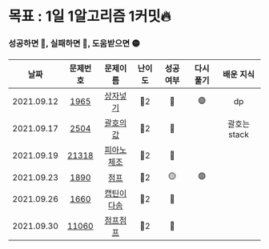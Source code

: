 # 목표 : 1일 1알고리즘 1커밋🔥

### 성공하면 🔵, 실패하면 🔴, 도움받으면 🟡

|    날짜    |                    문제번호                    |                      문제이름                       | 난이도 | 성공여부 | 다시풀기 |  배운 지식   |
| :--------: | :--------------------------------------------: | :-------------------------------------------------: | :----: | :------: | :------: | :----------: |
| 2021.09.12 |  [1965](https://www.acmicpc.net/problem/1965)  |  [상자넣기](https://www.acmicpc.net/problem/1965)   |  🥈2   |    🔵    |    🟣    |      dp      |
| 2021.09.17 |  [2504](https://www.acmicpc.net/problem/2504)  |  [괄호의값](https://www.acmicpc.net/problem/2504)   |  🥈2   |    🔴    |          | 괄호는 stack |
| 2021.09.19 | [21318](https://www.acmicpc.net/problem/21318) | [피아노체조](https://www.acmicpc.net/problem/21318) |  🥈2   |    🔴    |          |              |
| 2021.09.23 |  [1890](https://www.acmicpc.net/problem/1890)  |    [점프](https://www.acmicpc.net/problem/1890)     |  🥈2   |    🟡    |    🟣    |              |
| 2021.09.26 |  [1660](https://www.acmicpc.net/problem/1660)  | [캡틴이다솜](https://www.acmicpc.net/problem/1660)  |  🥈2   |    🔴    |          |              |
| 2021.09.30 | [11060](https://www.acmicpc.net/problem/11060) |  [점프점프](https://www.acmicpc.net/problem/11060)  |  🥈2   |    🔵    |          |              |
